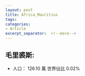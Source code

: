 ```yaml
---
layout: post
title: Africa_Mauritius
tags: 
categories:
- Article
excerpt_separator:  <!--more-->
---
```

## 毛里裘斯:
- 人口： 126.10 萬 世界佔比 0.02%